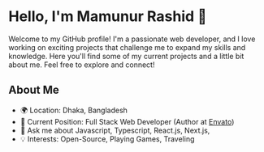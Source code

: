 # Hello, I'm Mamunur Rashid 👋

Welcome to my GitHub profile! I'm a passionate web developer, and I love working on exciting projects that challenge me to expand my skills and knowledge. Here you'll find some of my current projects and a little bit about me. Feel free to explore and connect!

## About Me
- 🌍 Location: Dhaka, Bangladesh
- 💼 Current Position: Full Stack Web Developer (Author at [Envato](https://codecanyon.net/user/geniusdevs))
- 💬 Ask me about Javascript, Typescript, React.js, Next.js, 
- 💡 Interests: Open-Source, Playing Games, Traveling
